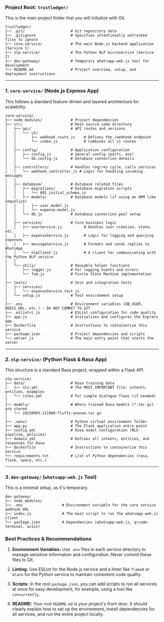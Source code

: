 ### **Project Root: `trustledger/`**

This is the main project folder that you will initialize with Git.

```
trustledger/
├── .git/                     # Git repository data
├── .gitignore                # Specifies intentionally untracked files to ignore
├── core-service/             # The main Node.js backend application (Service 1)
├── nlp-service/              # The Python NLP microservice (Service 2)
├── dev-gateway/              # Temporary whatsapp-web.js tool for development
└── README.md                 # Project overview, setup, and deployment instructions
```

---

### **1. `core-service/` (Node.js Express App)**

This follows a standard feature-driven and layered architecture for scalability.

```
core-service/
├── node_modules/             # Project dependencies
├── src/                      # Main source code directory
│   ├── api/                  # API routes and versions
│   │   └── v1/
│   │       ├── webhook.route.js    # Defines the /webhook endpoint
│   │       └── index.js            # Combines all v1 routes
│   │
│   ├── config/               # Application configuration
│   │   ├── config.js         # General config (ports, env)
│   │   └── db.config.js      # Database connection details
│   │
│   ├── controllers/          # Handles req/res cycle, calls services
│   │   └── webhook.controller.js # Logic for handling incoming messages
│   │
│   ├── database/             # Database related files
│   │   ├── migrations/       # Database migration scripts
│   │   │   └── 001_initial_schema.js
│   │   ├── models/           # Database models (if using an ORM like Sequelize)
│   │   │   ├── user.model.js
│   │   │   └── expense.model.js
│   │   └── db.js             # Database connection pool setup
│   │
│   ├── services/             # Core business logic
│   │   ├── userService.js          # Handles user creation, state, etc.
│   │   ├── expenseService.js       # Logic for logging and querying expenses
│   │   ├── messageService.js       # Formats and sends replies to WhatsApp
│   │   └── nlpClient.js            # A client for communicating with the Python NLP service
│   │
│   └── utils/                # Reusable helper functions
│       ├── logger.js         # For logging events and errors
│       └── fsm.js            # Finite State Machine implementation
│
├── tests/                    # Unit and integration tests
│   ├── services/
│   │   └── expenseService.test.js
│   └── setup.js              # Test environment setup
│
├── .env                      # Environment variables (DB_USER, REDIS_URL, etc.) - DO NOT COMMIT TO GIT
├── .eslintrc.js              # ESLint configuration for code quality
├── app.js                    # Initializes and configures the Express app
├── Dockerfile                # Instructions to containerize this service
├── package.json              # Project dependencies and scripts
└── server.js                 # The main entry point that starts the server
```

---

### **2. `nlp-service/` (Python Flask & Rasa App)**

This structure is a standard Rasa project, wrapped within a Flask API.

```
nlp-service/
├── data/                     # Rasa training data
│   ├── nlu.yml               # The MOST IMPORTANT file: intents, entities, examples
│   └── rules.yml             # For simple dialogue flows (if needed)
│
├── models/                   # Where trained Rasa models (*.tar.gz) are stored
│   └── 20250903-211909-fluffy-avenue.tar.gz
│
├── .venv/                    # Python virtual environment folder
├── app.py                    # The Flask application entry point
├── config.yml                # Rasa model configuration (NLU pipeline, policies)
├── domain.yml                # Defines all intents, entities, and responses for Rasa
├── Dockerfile                # Instructions to containerize this service
└── requirements.txt          # List of Python dependencies (rasa, flask, spacy, etc.)
```

---

### **3. `dev-gateway/` (`whatsapp-web.js` Tool)**

This is a minimal setup, as it's temporary.

```
dev-gateway/
├── node_modules/
├── .env                  # Environment variable for the core service webhook URL
├── index.js              # The main script to run the whatsapp-web.js client
└── package.json          # Dependencies (whatsapp-web.js, qrcode-terminal, axios)
```

### Best Practices & Recommendations

1. **Environment Variables:** Use `.env` files in each service directory to manage sensitive information and configuration. Never commit these files to Git.
    
2. **Linting:** Use ESLint for the Node.js service and a linter like `flake8` or `black` for the Python service to maintain consistent code quality.
    
3. **Scripts:** In the root `package.json`, you can add scripts to run all services at once for easy development, for example, using a tool like `concurrently`.
    
4. **README:** Your root `README.md` is your project's front door. It should clearly explain how to set up the environment, install dependencies for all services, and run the entire project locally.
    
